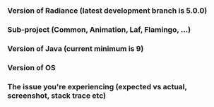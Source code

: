 ### Version of Radiance (latest development branch is 5.0.0)

### Sub-project (Common, Animation, Laf, Flamingo, ...)

### Version of Java (current minimum is 9)

### Version of OS

### The issue you're experiencing (expected vs actual, screenshot, stack trace etc)
